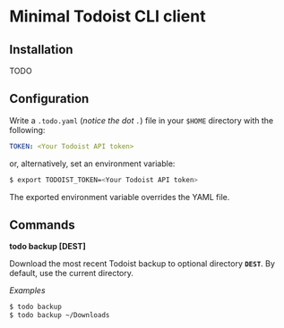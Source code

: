 # Minimal Todoist CLI client

## Installation

TODO

## Configuration

Write a `.todo.yaml` (*notice the dot `.`*) file in your `$HOME` directory with the following:

```yaml
TOKEN: <Your Todoist API token>
```

or, alternatively, set an environment variable:

```sh
$ export TODOIST_TOKEN=<Your Todoist API token>
```

The exported environment variable overrides the YAML file.

## Commands

**todo backup [DEST]**

Download the most recent Todoist backup to optional directory **`DEST`**. By default, use the current directory.

*Examples*

```sh
$ todo backup
$ todo backup ~/Downloads
```
